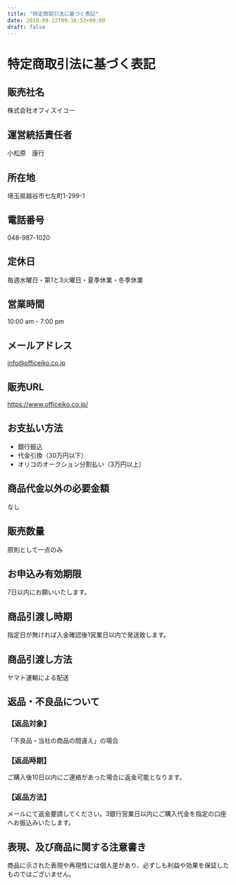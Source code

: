 ```yaml
---
title: "特定商取引法に基づく表記"
date: 2018-09-22T09:16:53+09:00
draft: false
---
```


# 特定商取引法に基づく表記

## 販売社名

株式会社オフィスイコー

## 運営統括責任者

小松原　康行

## 所在地

埼玉県越谷市七左町1-299-1

## 電話番号

048-987-1020

## 定休日

毎週水曜日・第1と3火曜日・夏季休業・冬季休業

## 営業時間

10:00 am - 7:00 pm

## メールアドレス

info@officeiko.co.jp

## 販売URL

https://www.officeiko.co.jp/

## お支払い方法

- 銀行振込
- 代金引換（30万円以下）
- オリコのオークション分割払い（3万円以上）

## 商品代金以外の必要金額

なし

## 販売数量

原則として一点のみ

## お申込み有効期限

7日以内にお願いいたします。

## 商品引渡し時期

指定日が無ければ入金確認後1営業日以内で発送致します。

## 商品引渡し方法

ヤマト運輸による配送

## 返品・不良品について

### 【返品対象】

「不良品・当社の商品の間違え」の場合

### 【返品時期】

ご購入後10日以内にご連絡があった場合に返金可能となります。

### 【返品方法】

メールにて返金要請してください。3銀行営業日以内にご購入代金を指定の口座へお振込みいたします。

## 表現、及び商品に関する注意書き

商品に示された表現や再現性には個人差があり、必ずしも利益や効果を保証したものではございません。
